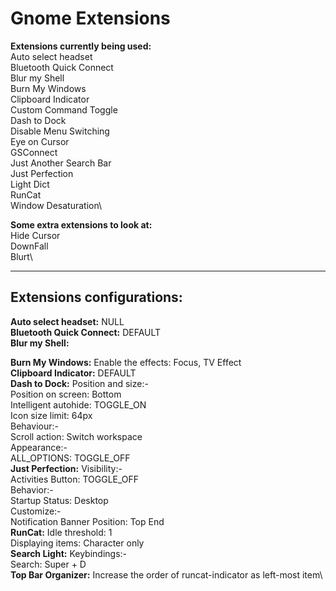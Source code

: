 # Gnome Extensions

**Extensions currently being used:**\
    Auto select headset\
    Bluetooth Quick Connect\
    Blur my Shell\
    Burn My Windows\
    Clipboard Indicator\
    Custom Command Toggle\
    Dash to Dock\
    Disable Menu Switching\
    Eye on Cursor\
    GSConnect\
    Just Another Search Bar\
    Just Perfection\
    Light Dict\
    RunCat\
    Window Desaturation\

**Some extra extensions to look at:**\
    Hide Cursor\
    DownFall\
    Blurt\


--------------------------------------

## Extensions configurations:
**Auto select headset:**
    NULL\
**Bluetooth Quick Connect:**
    DEFAULT\
**Blur my Shell:**

**Burn My Windows:**
    Enable the effects: Focus, TV Effect\
**Clipboard Indicator:**
    DEFAULT\
**Dash to Dock:**
    Position and size:-\
        Position on screen: Bottom\
        Intelligent autohide: TOGGLE_ON\
        Icon size limit: 64px\
    Behaviour:-\
        Scroll action: Switch workspace\
    Appearance:-\
        ALL_OPTIONS: TOGGLE_OFF\
**Just Perfection:**
    Visibility:-\
        Activities Button: TOGGLE_OFF\
    Behavior:-\
        Startup Status: Desktop\
    Customize:-\
        Notification Banner Position: Top End\
**RunCat:**
    Idle threshold: 1\
    Displaying items: Character only\
**Search Light:**
    Keybindings:-\
        Search: Super + D\
**Top Bar Organizer:**
    Increase the order of runcat-indicator as left-most item\
